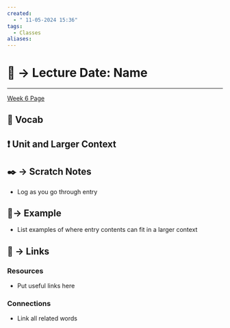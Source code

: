 ```yaml
---
created:
  - " 11-05-2024 15:36"
tags:
  - Classes
aliases:
---
```


# 📗 -> Lecture Date: Name
---
[Week 6 Page](https://missing.cs.ucdavis.edu/modules/testing%20&%20debugging/gnu-debugger/)

## 🎤 Vocab


## ❗ Unit and Larger Context




## ✒️ -> Scratch Notes
- Log as you go through entry


## 🧪-> Example
- List examples of where entry contents can fit in a larger context


## 🔗 -> Links
### Resources
- Put useful links here

### Connections
- Link all related words
